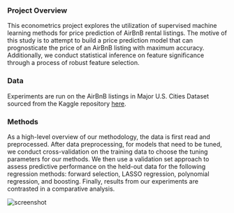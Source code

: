 ### Project Overview

This econometrics project explores the utilization of supervised machine learning methods for price prediction of AirBnB rental listings. The motive of this study is to attempt to build a price prediction model that can prognosticate the price of an AirBnB listing with maximum accuracy. Additionally, we conduct statistical inference on feature significance through a process of robust feature selection.  


### Data
Experiments are run on the AirBnB listings in Major U.S. Cities Dataset sourced from the Kaggle repository [here](https://www.kaggle.com/datasets/rudymizrahi/airbnb-listings-in-major-us-cities-deloitte-ml). 

### Methods

As a high-level overview of our methodology, the data is first read and preprocessed. After data preprocessing, for models that need to be tuned, we conduct cross-validation on the training data to choose the tuning parameters for our methods. We then use a validation set approach to assess predictive performance on the held-out data for the following regression methods: forward selection, LASSO regression, polynomial regression, and boosting. Finally, results from our experiments are contrasted in a comparative analysis.  

![screenshot](image_1.png)

###  

